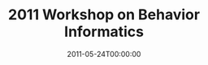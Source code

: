 ---
acronym: BI2011
date: '2011-05-24T00:00:00'
ext_url: http://datamining.it.uts.edu.au/bi/bi2011/
location: Shenzhen, China
submission_date: '2010-12-10T00:00:00'
title: 2011 Workshop on Behavior Informatics
---